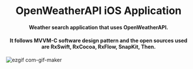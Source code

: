 # <div align="center">OpenWeatherAPI iOS Application</div>
#### **<div align="center">Weather search application that uses OpenWeatherAPI.</div>**
#### <div align="center">It follows MVVM-C software design pattern and the open sources used are RxSwift, RxCocoa, RxFlow, SnapKit, Then.</div>
![ezgif com-gif-maker](https://user-images.githubusercontent.com/60169777/103261024-332e2c80-49e3-11eb-9452-ac9b372aeaa6.gif)
